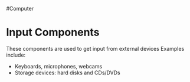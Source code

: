 #Computer
# Input Components
These components are used to get input from external devices
Examples include:
- Keyboards, microphones, webcams
- Storage devices: hard disks and CDs/DVDs

